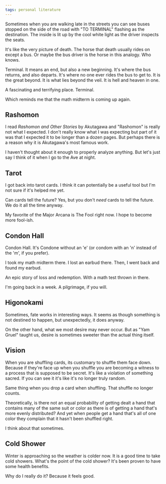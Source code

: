 ```yaml
---
tags: personal literature
---
```


Sometimes when you are walking late in the streets you can see buses stopped on the side of the road with "TO TERMINAL" flashing as the destination. The inside is lit up by the cool white light as the driver inspects the seats.

It's like the very picture of death. The horse that death usually rides on except a bus. Or maybe the bus driver is the horse in this analogy. Who knows.

Terminal. It means an end, but also a new beginning. It's where the bus returns, and also departs. It's where no one ever rides the bus to get to. It is the great beyond. It is what lies beyond the veil. It is hell and heaven in one.

A fascinating and terrifying place. Terminal.

Which reminds me that the math midterm is coming up again.


## Rashomon
I read *Rashomon and Other Stories* by Akutagawa and "Rashomon" is really not what I expected. I don't really know what I was expecting but part of it was that I expected it to be longer than a dozen pages. But perhaps there is a reason why it is Akutagawa's most famous work.

I haven't thought about it enough to properly analyze anything. But let's just say I think of it when I go to the Ave at night.

## Tarot
I got back into tarot cards. I think it can potentially be a useful tool but I'm not sure if it's helped me yet.

Can cards tell the future? Yes, but you don't *need* cards to tell the future. We do it all the time anyway.

My favorite of the Major Arcana is The Fool right now. I hope to become more fool-ish.

## Condon Hall
Condon Hall. It's Condone without an 'e' (or condom with an 'n' instead of the 'm', if you prefer).

I took my math midterm there. I lost an earbud there. Then, I went back and found my earbud.

An epic story of loss and redemption. With a math test thrown in there.

I'm going back in a week. A pilgrimage, if you will.

## Higonokami
Sometimes, fate works in interesting ways. It seems as though something is not destined to happen, but unexpectedly, it does anyway.

On the other hand, what we most desire may never occur. But as "Yam Gruel" taught us, desire is sometimes sweeter than the actual thing itself.

## Vision
When you are shuffling cards, its customary to shuffle them face down. Because if they're face up when you shuffle you are becoming a witness to a process that is supposed to be secret. It's like a violation of something sacred. If you can see it it's like it's no longer truly random.

Same thing when you drop a card when shuffling. That shuffle no longer counts.

Theoretically, is there not an equal probability of getting dealt a hand that contains many of the same suit or color as there is of getting a hand that's more evenly distributed? And yet when people get a hand that's all of one color they complain that it hasn't been shuffled right.

I think about that sometimes.

## Cold Shower
Winter is approaching so the weather is colder now. It is a good time to take cold showers. What's the point of the cold shower? It's been proven to have some health benefits.

Why do I really do it? Because it feels good. 